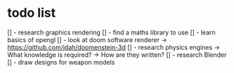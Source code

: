 # todo list


[] - research graphics rendering
[] - find a maths library to use
[] - learn basics of opengl
[] - look at doom software renderer -> https://github.com/jdah/doomenstein-3d
[] - research physics engines
    -> What knowledge is required?
    -> How are they written?
[] - research Blender
[] - draw designs for weapon models
